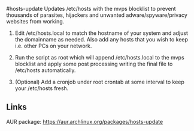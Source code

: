 #hosts-update
Updates /etc/hosts with the mvps blocklist to prevent thousands of parasites, hijackers and unwanted adware/spyware/privacy websites from working.

1. Edit /etc/hosts.local to match the hostname of your system and adjust the domainname as needed.  Also add any hosts that you wish to keep i.e. other PCs on your network.

2. Run the script as root which will append /etc/hosts.local to the mvps blocklist and apply some post processing writing the final file to /etc/hosts automatically.

3. (Optional) Add a cronjob under root crontab at some interval to keep your /etc/hosts fresh.

## Links
AUR package: https://aur.archlinux.org/packages/hosts-update
